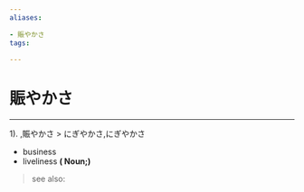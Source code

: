 ```yaml
---
aliases:
    
- 賑やかさ
tags:
    
---
```


# 賑やかさ
---
1).
,賑やかさ > にぎやかさ,にぎやかさ

- business
- liveliness
**( Noun;)**
> see also: 
            